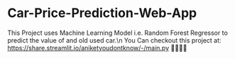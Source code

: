# Car-Price-Prediction-Web-App
This Project uses Machine Learning Model i.e. Random Forest Regressor to predict the value of and old used car.\n
You Can checkout this project at: https://share.streamlit.io/aniketyoudontknow/-/main.py
🚀🚀🚀🚀
